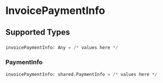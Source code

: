 # InvoicePaymentInfo


## Supported Types

### 

```python
invoicePaymentInfo: Any = /* values here */
```

### PaymentInfo

```python
invoicePaymentInfo: shared.PaymentInfo = /* values here */
```

